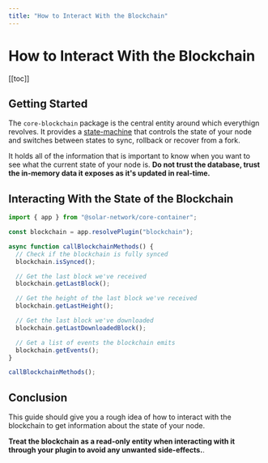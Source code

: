 ```yaml
---
title: "How to Interact With the Blockchain"
---
```


# How to Interact With the Blockchain

[[toc]]

## Getting Started

The `core-blockchain` package is the central entity around which everythign revolves. It provides a [state-machine](https://en.wikipedia.org/wiki/Finite-state_machine) that controls the state of your node and switches between states to sync, rollback or recover from a fork.

It holds all of the information that is important to know when you want to see what the current state of your node is. **Do not trust the database, trust the in-memory data it exposes as it's updated in real-time.**

## Interacting With the State of the Blockchain

```ts
import { app } from "@solar-network/core-container";

const blockchain = app.resolvePlugin("blockchain");

async function callBlockchainMethods() {
  // Check if the blockchain is fully synced
  blockchain.isSynced();

  // Get the last block we've received
  blockchain.getLastBlock();

  // Get the height of the last block we've received
  blockchain.getLastHeight();

  // Get the last block we've downloaded
  blockchain.getLastDownloadedBlock();

  // Get a list of events the blockchain emits
  blockchain.getEvents();
}

callBlockchainMethods();
```

## Conclusion

This guide should give you a rough idea of how to interact with the blockchain to get information about the state of your node.

**Treat the blockchain as a read-only entity when interacting with it through your plugin to avoid any unwanted side-effects.**.
